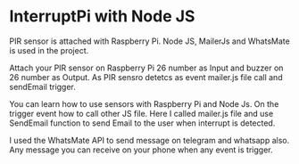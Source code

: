 # InterruptPi with Node JS
PIR sensor is attached with Raspberry Pi. Node JS, MailerJs and WhatsMate is used in the project. 

Attach your PIR sensor on Raspberry Pi 26 number as Input and buzzer on 26 number as Output.
As PIR sensro detetcs as event mailer.js file call and sendEmail trigger.

You can learn how to use sensors with Raspberry Pi and Node Js. On the trigger event how to call other JS file. 
Here I called mailer.js file and use SendEmail function to send Email to the user when interrupt is detected.

I used the WhatsMate API to send message on telegram and whatsapp also. Any message you can receive on your phone when any event is trigger. 
